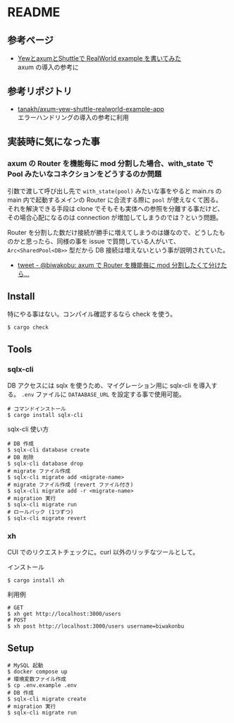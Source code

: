 # README

## 参考ページ

- [YewとaxumとShuttleで RealWorld example を書いてみた](https://zenn.dev/tanakh/articles/realworld-zum-yew-shuttle)  
  axum の導入の参考に

## 参考リポジトリ

- [tanakh/axum-yew-shuttle-realworld-example-app](https://github.com/tanakh/axum-yew-shuttle-realworld-example-app)  
  エラーハンドリングの導入の参考に利用

## 実装時に気になった事

### axum の Router を機能毎に mod 分割した場合、with_state で Pool<MySql> みたいなコネクションをどうするのか問題

引数で渡して呼び出し先で `with_state(pool)` みたいな事をやると main.rs の main 内で起動するメインの Router に合流する際に `pool` が使えなくて困る。  
それを解決できる手段は clone でそもそも実体への参照を分離する事だけど、その場合心配になるのは connection が増加してしまうのでは？という問題。

Router を分割した数だけ接続が勝手に増えてしまうのは嫌なので、どうしたものかと思ったら、同様の事を issue で質問している人がいて、`Arc<SharedPool<DB>>` 型だから DB 接続は増えないという事が説明されていた。

- [tweet - @biwakobu: axum で Router を機能毎に mod 分割したくて分けたら...](https://twitter.com/biwakonbu/status/1631592973472534529?s=20)

## Install

特にやる事はない。コンパイル確認するなら check を使う。

``` shellsession
$ cargo check
```

## Tools

### sqlx-cli
DB アクセスには sqlx を使うため、マイグレーション用に sqlx-cli を導入する。
`.env` ファイルに `DATAABASE_URL` を設定する事で使用可能。

``` shellsession
# コマンドインストール
$ cargo install sqlx-cli
```

sqlx-cli 使い方
``` shellsession
# DB 作成
$ sqlx-cli database create
# DB 削除
$ sqlx-cli database drop
# migrate ファイル作成
$ sqlx-cli migrate add <migrate-name>
# migrate ファイル作成 (revert ファイル付き)
$ sqlx-cli migrate add -r <migrate-name>
# migration 実行
$ sqlx-cli migrate run
# ロールバック (1つずつ)
$ sqlx-cli migrate revert
```

### xh

CUI でのリクエストチェックに。curl 以外のリッチなツールとして。

インストール

``` shellsession
$ cargo install xh
```

利用例

``` shellsession
# GET
$ xh get http://localhost:3000/users
# POST
$ xh post http://localhost:3000/users username=biwakonbu
```

## Setup

``` shellsession
# MySQL 起動
$ docker compose up
# 環境変数ファイル作成
$ cp .env.example .env
# DB 作成
$ sqlx-cli migrate create
# migration 実行
$ sqlx-cli migrate run
```
